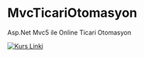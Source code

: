 # MvcTicariOtomasyon
Asp.Net Mvc5 ile Online Ticari Otomasyon

[![Kurs Linki](https://img.shields.io/badge/Kurs%20Linki%20-izlemek%20için%20tıklayın-purple)](https://www.udemy.com/course/mvconlineticariotomasyon/)

